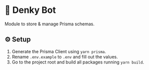 # 🤖 Denky Bot

Module to store & manage Prisma schemas.

## ⚙️ Setup
1. Generate the Prisma Client using `yarn prisma`.
2. Rename `.env.example` to `.env` and fill out the values.
3. Go to the project root and build all packages running `yarn build`.

